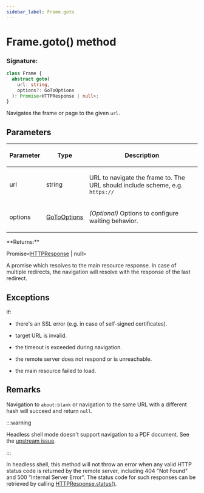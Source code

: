 ```yaml
---
sidebar_label: Frame.goto
---
```


# Frame.goto() method

### Signature:

```typescript
class Frame {
  abstract goto(
    url: string,
    options?: GoToOptions
  ): Promise<HTTPResponse | null>;
}
```

Navigates the frame or page to the given `url`.

## Parameters

<table><thead><tr><th>

Parameter

</th><th>

Type

</th><th>

Description

</th></tr></thead>
<tbody><tr><td>

url

</td><td>

string

</td><td>

URL to navigate the frame to. The URL should include scheme, e.g. `https://`

</td></tr>
<tr><td>

options

</td><td>

[GoToOptions](./puppeteer.gotooptions.md)

</td><td>

_(Optional)_ Options to configure waiting behavior.

</td></tr>
</tbody></table>
**Returns:**

Promise&lt;[HTTPResponse](./puppeteer.httpresponse.md) \| null&gt;

A promise which resolves to the main resource response. In case of multiple redirects, the navigation will resolve with the response of the last redirect.

## Exceptions

If:

- there's an SSL error (e.g. in case of self-signed certificates).

- target URL is invalid.

- the timeout is exceeded during navigation.

- the remote server does not respond or is unreachable.

- the main resource failed to load.

## Remarks

Navigation to `about:blank` or navigation to the same URL with a different hash will succeed and return `null`.

:::warning

Headless shell mode doesn't support navigation to a PDF document. See the [upstream issue](https://crbug.com/761295).

:::

In headless shell, this method will not throw an error when any valid HTTP status code is returned by the remote server, including 404 "Not Found" and 500 "Internal Server Error". The status code for such responses can be retrieved by calling [HTTPResponse.status()](./puppeteer.httpresponse.status.md).
